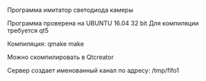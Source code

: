 Программа имитатор светодиода камеры

Программа проверена на UBUNTU 16.04 32 bit
Для компиляции требуется qt5

Компиляция:
qmake
make


Можно скомпилировать в Qtcreator

Cервер создает именованный канал по адресу: /tmp/fifo1
